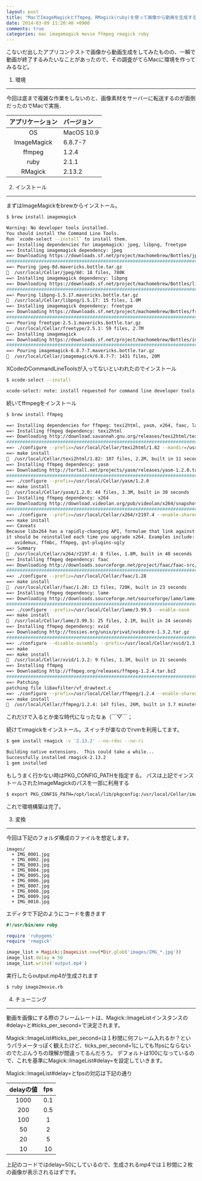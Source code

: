 ```yaml
---
layout: post
title: "MacでImageMagickとffmpeg、RMagick(ruby)を使って画像から動画を生成する"
date: 2014-03-09 11:20:40 +0900
comments: true
categories: mac imagemagick movie ffmpeg rmagick ruby
---
```



こないだ出したアプリコンテストで画像から動画生成をしてみたものの、一瞬で動画が終了するみたいなことがあったので、その調査がてらMacに環境を作ってみるなど。


1. 環境
------

今回は底まで複雑な作業をしないのと、画像素材をサーバーに転送するのが面倒だったのでMacで実施．

 アプリケーション | バージョン
:----------------:|:-----------------
 OS               | MacOS 10.9
 ImageMagick      | 6.8.7-7
 ffmpeg           | 1.2.4            
 ruby             | 2.1.1
 RMagick          | 2.13.2
 

2. インストール
------

まずはImageMagickをbrewからインストール。

```sh
$ brew install imagemagick

Warning: No developer tools installed.
You should install the Command Line Tools.
Run `xcode-select --install` to install them.
==> Installing dependencies for imagemagick: jpeg, libpng, freetype
==> Installing imagemagick dependency: jpeg
==> Downloading https://downloads.sf.net/project/machomebrew/Bottles/jpeg-8d.mavericks.bottle.tar.gz
######################################################################## 100.0%
==> Pouring jpeg-8d.mavericks.bottle.tar.gz
🍺  /usr/local/Cellar/jpeg/8d: 18 files, 780K
==> Installing imagemagick dependency: libpng
==> Downloading https://downloads.sf.net/project/machomebrew/Bottles/libpng-1.5.17.mavericks.bottle.tar.gz
######################################################################## 100.0%
==> Pouring libpng-1.5.17.mavericks.bottle.tar.gz
🍺  /usr/local/Cellar/libpng/1.5.17: 15 files, 1.0M
==> Installing imagemagick dependency: freetype
==> Downloading https://downloads.sf.net/project/machomebrew/Bottles/freetype-2.5.1.mavericks.bottle.tar.gz
######################################################################## 100.0%
==> Pouring freetype-2.5.1.mavericks.bottle.tar.gz
🍺  /usr/local/Cellar/freetype/2.5.1: 59 files, 2.7M
==> Installing imagemagick
==> Downloading https://downloads.sf.net/project/machomebrew/Bottles/imagemagick-6.8.7-7.mavericks.bottle.tar.gz
######################################################################## 100.0%
==> Pouring imagemagick-6.8.7-7.mavericks.bottle.tar.gz
🍺  /usr/local/Cellar/imagemagick/6.8.7-7: 1431 files, 20M
```

XCodeのCommandLineToolsが入ってないといわれたのでインストール

```sh
$ xcode-select --install                                                                                                                             (14-03-07 10:23:30)

xcode-select: note: install requested for command line developer tools
```

続いてffmpegをインストール

```sh
$ brew install ffmpeg

==> Installing dependencies for ffmpeg: texi2html, yasm, x264, faac, lame, xvid
==> Installing ffmpeg dependency: texi2html
==> Downloading http://download.savannah.gnu.org/releases/texi2html/texi2html-1.82.tar.gz
######################################################################## 100.0%
==> ./configure --prefix=/usr/local/Cellar/texi2html/1.82 --mandir=/usr/local/Cellar/texi2html/1.82/share/man --infodir=/usr/local/Cellar/texi2html/1.82/share/info
==> make install
🍺  /usr/local/Cellar/texi2html/1.82: 107 files, 2.2M, built in 11 seconds
==> Installing ffmpeg dependency: yasm
==> Downloading http://tortall.net/projects/yasm/releases/yasm-1.2.0.tar.gz
######################################################################## 100.0%
==> ./configure --prefix=/usr/local/Cellar/yasm/1.2.0
==> make install
🍺  /usr/local/Cellar/yasm/1.2.0: 44 files, 3.3M, built in 30 seconds
==> Installing ffmpeg dependency: x264
==> Downloading http://download.videolan.org/pub/videolan/x264/snapshots/x264-snapshot-20120812-2245-stable.tar.bz2
######################################################################## 100.0%
==> ./configure --prefix=/usr/local/Cellar/x264/r2197.4 --enable-shared
==> make install
==> Caveats
Because libx264 has a rapidly-changing API, formulae that link against
it should be reinstalled each time you upgrade x264. Examples include:
   avidemux, ffmbc, ffmpeg, gst-plugins-ugly
==> Summary
🍺  /usr/local/Cellar/x264/r2197.4: 8 files, 1.8M, built in 40 seconds
==> Installing ffmpeg dependency: faac
==> Downloading http://downloads.sourceforge.net/project/faac/faac-src/faac-1.28/faac-1.28.tar.gz
######################################################################## 100.0%
==> ./configure --prefix=/usr/local/Cellar/faac/1.28
==> make install
🍺  /usr/local/Cellar/faac/1.28: 13 files, 720K, built in 23 seconds
==> Installing ffmpeg dependency: lame
==> Downloading http://downloads.sourceforge.net/sourceforge/lame/lame-3.99.5.tar.gz
######################################################################## 100.0%
==> ./configure --prefix=/usr/local/Cellar/lame/3.99.5 --enable-nasm
==> make install
🍺  /usr/local/Cellar/lame/3.99.5: 25 files, 2.1M, built in 24 seconds
==> Installing ffmpeg dependency: xvid
==> Downloading http://fossies.org/unix/privat/xvidcore-1.3.2.tar.gz
######################################################################## 100.0%
==> ./configure --disable-assembly --prefix=/usr/local/Cellar/xvid/1.3.2
==> make
==> make install
🍺  /usr/local/Cellar/xvid/1.3.2: 9 files, 1.3M, built in 21 seconds
==> Installing ffmpeg
==> Downloading http://ffmpeg.org/releases/ffmpeg-1.2.4.tar.bz2
######################################################################## 100.0%
==> Patching
patching file libavfilter/vf_drawtext.c
==> ./configure --prefix=/usr/local/Cellar/ffmpeg/1.2.4 --enable-shared --enable-pthreads --enable-gpl --enable-version3 --enable-nonfree --enable-hardcoded-tables --ena
==> make install
🍺  /usr/local/Cellar/ffmpeg/1.2.4: 147 files, 26M, built in 3.7 minutes
```

これだけで入るとか楽な時代になったなぁ（￣▽￣；


続けてrmagickをインストール。スイッチが楽なのでrvmを利用してます。

```sh
$ gem install rmagick -v '2.13.2' --no-rdoc --no-ri

Building native extensions.  This could take a while...
Successfully installed rmagick-2.13.2
1 gem installed
```

もしうまく行かない時はPKG_CONFIG_PATHを指定する。
パスは上記でインストールされたImageMagickのパスを一部に利用する

```sh
$ export PKG_CONFIG_PATH=/opt/local/lib/pkgconfig:/usr/local/Cellar/imagemagick/6.8.7-7/lib/pkgconfig/:$PKG_CONFIG_PATH
```


これで環境構築は完了。

3. 変換
------

今回は下記のフォルダ構成のファイルを想定します。

```
images/
  + IMG_0001.jpg
  + IMG_0002.jpg
  + IMG_0003.jpg
  + IMG_0004.jpg
  + IMG_0005.jpg
  + IMG_0006.jpg
  + IMG_0007.jpg
  + IMG_0008.jpg
  + IMG_0009.jpg
  + IMG_0010.jpg
```

エディタで下記のようにコードを書きます

```ruby image2movie.rb
#!/usr/bin/env ruby

require 'rubygems'
require 'rmagick'

image_list = Magick::ImageList.new(*Dir.glob('images/IMG_*.jpg'))
image_list.delay = 50
image_list.write('output.mp4')
```

実行したらoutput.mp4が生成されます

```sh
$ ruby image2movie.rb
```

4. チューニング
------

動画を画像にする際のフレームレートは、Magick::ImageListインスタンスの#delay=と#ticks_per_second=で決定されます。

Magick::ImageList#ticks_per_second=は１秒間に何フレーム入れるか？というパラメータっぽく観えたけど、ticks_per_second=1にしても1fpsにならないのでたぶんうちの理解が間違ってるんだろう。
デフォルトは100になっているので、これを基準にMagick::ImageList#delay=を設定していきます。

Magick::ImageList#delay=とfpsの対応は下記の通り

 delayの値 | fps 
:---------:|:-----:
  1000     |  0.1
   200     |  0.5
   100     |   1
    50     |   2
    20     |   5
    10     |  10

上記のコードではdelay=50にしているので、生成されるmp4では１秒間に２枚の画像が表示されるはずです。



